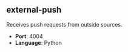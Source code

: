 ## external-push

Receives push requests from outside sources.

- **Port**: 4004
- **Language**: Python
